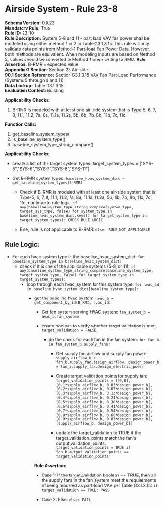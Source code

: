 
# Airside System - Rule 23-8  

**Schema Version:** 0.0.23  
**Mandatory Rule:** True  
**Rule ID:** 23-10  
**Rule Description:** System 5-8 and 11 - part load VAV fan power shall be modeled using either method 1 or 2 in Table G3.1.3.15. This rule will only validate data points from Method-1 Part-load Fan Power Data. However, both methods are equivalent. When modeling inputs are based on Method 2, values should be converted to Method 1 when writing to RMD.
**Rule Assertion:** B-RMR = expected value  
**Appendix G Section:** Section 23 Air-side  
**90.1 Section Reference:** Section G3.1.3.15 VAV Fan Part-Load Performance (Systems 5 through 8 and 11)  
**Data Lookup:** Table G3.1.3.15  
**Evaluation Context:** Building  

**Applicability Checks:**  

1. B-RMR is modeled with at least one air-side system that is Type-5, 6, 7, 8, 11.1, 11.2, 7a, 8a, 11.1a, 11.2a, 5b, 6b, 7b, 8b, 11b, 7c, 11c.  

**Function Calls:**  

1. get_baseline_system_types()  
2. is_baseline_system_type()
3. baseline_system_type_string_compare()

**Applicability Checks:**  
- create a list of the target system types: target_system_types = ["SYS-5","SYS-6","SYS-7","SYS-8","SYS-11"]
- Get B-RMR system types: `baseline_hvac_system_dict = get_baseline_system_types(B-RMR)`

  - Check if B-RMR is modeled with at least one air-side system that is Type-5, 6, 7, 8, 11.1, 11.2, 7a, 8a, 11.1a, 11.2a, 5b, 6b, 7b, 8b, 11b, 7c, 11c, continue to rule logic: `if any(baseline_system_type_string_compare(system_type, target_sys_type, false) for system_type in baseline_hvac_system_dict.keys() for target_system_type in target_system_types): CHECK RULE LOGIC`

  - Else, rule is not applicable to B-RMR: `else: RULE_NOT_APPLICABLE`

## Rule Logic:  

- For each hvac system type in the baseline_hvac_system_dict: `for baseline_system_type in baseline_hvac_system_dict:`
  - check if it is one of the applicable systems (5-8, or 11): `if any(baseline_system_type_string_compare(baseline_system_type, target_system_type, false) for target_system_type in target_system_types):`
    - loop through each hvac_system for this system type: `for hvac_id in baseline_hvac_system_dict[baseline_system_type]:`
      - get the baseline hvac system: `hvac_b = get_component_by_id(B_RMI, hvac_id)`
        - Get fan system serving HVAC system: `fan_system_b = hvac_b.fan_system`
	  
	    - create boolean to verify whether target validation is met: `target_validation = FALSE`
	  
	      - do the check for each fan in the fan system: `for fan_b in fan_system_b.supply_fans:`

            - Get supply fan airflow and supply fan power: `supply_airflow_b = fan_b.supply_fan.design_airflow, design_power_b = fan_b.supply_fan.design_electric_power`

            - Create target validation points for supply fan: `target_validation_points = [[0,0], [0.1*supply_airflow_b, 0.03*design_power_b], [0.2*supply_airflow_b, 0.07*design_power_b], [0.3*supply_airflow_b, 0.13*design_power_b], [0.4*supply_airflow_b, 0.21*design_power_b], [0.5*supply_airflow_b, 0.30*design_power_b], [0.6*supply_airflow_b, 0.41*design_power_b], [0.7*supply_airflow_b, 0.54*design_power_b], [0.8*supply_airflow_b, 0.68*design_power_b], [0.9*supply_airflow_b, 0.83*design_power_b], [supply_airflow_b, design_power_b]]`
			
			- update the target_validation to TRUE if the target_validation_points match the fan's output_validation_points: `target_validation_points = TRUE if fan_b.output_validation_points == target_validation_points`

        **Rule Assertion:**
        - Case 1: If the target_validation boolean == TRUE, then all the supply fans in the fan_system meet the requirements of being modeled as part-load VAV per Table G3.1.3.15: `if target_validation == TRUE: PASS`

        - Case 2: Else: `else: FAIL`
